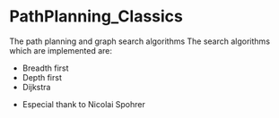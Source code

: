 # PathPlanning_Classics
The path planning and graph search algorithms
The search algorithms which are implemented are:
- Breadth first
- Depth first
- Dijkstra 

* Especial thank to Nicolai Spohrer
